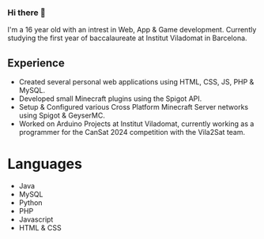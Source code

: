 ### Hi there 👋
I'm a 16 year old with an intrest in Web, App & Game development. 
Currently studying the first year of baccalaureate at Institut Viladomat in Barcelona.

## Experience

- Created several personal web applications using HTML, CSS, JS, PHP & MySQL.
- Developed small Minecraft plugins using the Spigot API.
- Setup & Configured various Cross Platform Minecraft Server networks using Spigot & GeyserMC.
- Worked on Arduino Projects at Institut Viladomat, currently working as a programmer for the CanSat 2024 competition with the Vila2Sat team.

# Languages
- Java
- MySQL
- Python
- PHP
- Javascript
- HTML & CSS
<!--
**abyssxd/abyssxd** is a ✨ _special_ ✨ repository because its `README.md` (this file) appears on your GitHub profile.

Here are some ideas to get you started:

- 🔭 I’m currently working on ...
- 🌱 I’m currently learning ...
- 👯 I’m looking to collaborate on ...
- 🤔 I’m looking for help with ...
- 💬 Ask me about ...
- 📫 How to reach me: ...
- 😄 Pronouns: ...
- ⚡ Fun fact: ...
-->
